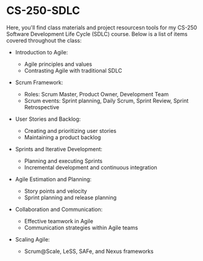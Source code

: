 # CS-250-SDLC
Here, you'll find class materials and project resourcesn tools for my CS-250 Software Development Life Cycle (SDLC) course. 
Below is a list of items covered throughout the class: 

- Introduction to Agile:
    - Agile principles and values
    - Contrasting Agile with traditional SDLC

- Scrum Framework:
    - Roles: Scrum Master, Product Owner, Development Team
    - Scrum events: Sprint planning, Daily Scrum, Sprint Review, Sprint Retrospective

- User Stories and Backlog:
    - Creating and prioritizing user stories
    - Maintaining a product backlog

- Sprints and Iterative Development:
    - Planning and executing Sprints
    - Incremental development and continuous integration

- Agile Estimation and Planning:
    - Story points and velocity
    - Sprint planning and release planning

- Collaboration and Communication:
    - Effective teamwork in Agile
    - Communication strategies within Agile teams

- Scaling Agile:
    - Scrum@Scale, LeSS, SAFe, and Nexus frameworks
